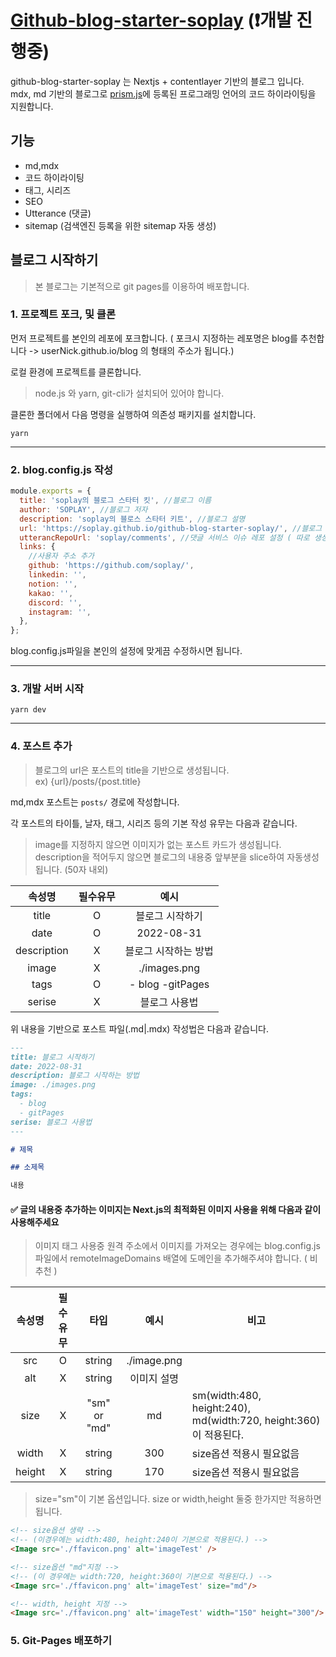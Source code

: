 # [Github-blog-starter-soplay](https://soplay.github.io/github-blog-starter-soplay) (❗️개발 진행중)

github-blog-starter-soplay 는 Nextjs + contentlayer 기반의 블로그 입니다.
mdx, md 기반의 블로그로 [prism.js](https://prismjs.com/#supported-languages)에 등록된 프로그래밍 언어의 코드 하이라이팅을 지원합니다.

## 기능

- md,mdx
- 코드 하이라이팅
- 태그, 시리즈
- SEO
- Utterance (댓글)
- sitemap (검색엔진 등록을 위한 sitemap 자동 생성)

## 블로그 시작하기

> 본 블로그는 기본적으로 git pages를 이용하여 배포합니다.

### 1. 프로젝트 포크, 및 클론

먼저 프로젝트를 본인의 레포에 포크합니다.
( 포크시 지정하는 레포명은 blog를 추천합니다 -> userNick.github.io/blog 의 형태의 주소가 됩니다.)

로컬 환경에 프로젝트를 클론합니다.

> node.js 와 yarn, git-cli가 설치되어 있어야 합니다.

클론한 폴더에서 다음 명령을 실행하여 의존성 패키지를 설치합니다.

```shell
yarn
```

---

### 2. blog.config.js 작성

```javascript
module.exports = {
  title: 'soplay의 블로그 스타터 킷', //블로그 이름
  author: 'SOPLAY', //블로그 저자
  description: 'soplay의 블로스 스타터 키트', //블로그 설명
  url: 'https://soplay.github.io/github-blog-starter-soplay/', //블로그 주소 ( git pages를 이용하는 경우에는 https://본인깃허브닉네임.github.io/클론한레포명/ 이 됩니다.)
  utterancRepoUrl: 'soplay/comments', //댓글 서비스 이슈 레포 설정 ( 따로 생성 안하고 클론한 레포로 지정해도 됩니다.)
  links: {
    //사용자 주소 추가
    github: 'https://github.com/soplay/',
    linkedin: '',
    notion: '',
    kakao: '',
    discord: '',
    instagram: '',
  },
};
```

blog.config.js파일을 본인의 설정에 맞게끔 수정하시면 됩니다.

---

### 3. 개발 서버 시작

```shell
yarn dev
```

---

### 4. 포스트 추가

> 블로그의 url은 포스트의 title을 기반으로 생성됩니다.  
> ex) {url}/posts/{post.title}

md,mdx 포스트는 `posts/` 경로에 작성합니다.

각 포스트의 타이틀, 날자, 태그, 시리즈 등의 기본 작성 유무는 다음과 같습니다.

> image를 지정하지 않으면 이미지가 없는 포스트 카드가 생성됩니다.
> description을 적어두지 않으면 블로그의 내용중 앞부분을 slice하여 자동생성 됩니다. (50자 내외)

|   속성명    | 필수유무 |         예시         |
| :---------: | :------: | :------------------: |
|    title    |    O     |   블로그 시작하기    |
|    date     |    O     |      2022-08-31      |
| description |    X     | 블로그 시작하는 방법 |
|    image    |    X     |     ./images.png     |
|    tags     |    O     |   - blog -gitPages   |
|   serise    |    X     |    블로그 사용법     |

위 내용을 기반으로 포스트 파일(.md|.mdx) 작성법은 다음과 같습니다.

```markdown
---
title: 블로그 시작하기
date: 2022-08-31
description: 블로그 시작하는 방법
image: ./images.png
tags:
  - blog
  - gitPages
serise: 블로그 사용법
---

# 제목

## 소제목

내용
```

#### ✅ 글의 내용중 추가하는 이미지는 Next.js의 최적화된 이미지 사용을 위해 다음과 같이 사용해주세요

> 이미지 태그 사용중 원격 주소에서 이미지를 가져오는 경우에는 blog.config.js 파일에서 remoteImageDomains 배열에 도메인을 추가해주셔야 합니다. ( 비추천 )

| 속성명 | 필수유무 |     타입     |    예시     | 비고                                                             |
| :----: | :------: | :----------: | :---------: | ---------------------------------------------------------------- |
|  src   |    O     |    string    | ./image.png |
|  alt   |    X     |    string    | 이미지 설명 |
|  size  |    X     | "sm" or "md" |     md      | sm(width:480, height:240), md(width:720, height:360)이 적용된다. |
| width  |    X     |    string    |     300     | size옵션 적용시 필요없음                                         |
| height |    X     |    string    |     170     | size옵션 적용시 필요없음                                         |

> size="sm"이 기본 옵션입니다.
> size or width,height 둘중 한가지만 적용하면 됩니다.

```markdown
<!-- size옵션 생략 -->
<!-- (이경우에는 width:480, height:240이 기본으로 적용된다.) -->
<Image src='./ffavicon.png' alt='imageTest' />

<!-- size옵션 "md"지정 -->
<!-- (이 경우에는 width:720, height:360이 기본으로 적용된다.) -->
<Image src='./ffavicon.png' alt='imageTest' size="md"/>

<!-- width, height 지정 -->
<Image src='./ffavicon.png' alt='imageTest' width="150" height="300"/>
```

### 5. Git-Pages 배포하기
